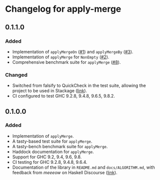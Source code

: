<!--
SPDX-FileCopyrightText: Copyright Preetham Gujjula
SPDX-License-Identifier: BSD-3-Clause
-->

# Changelog for apply-merge

## 0.1.1.0

### Added
* Implementation of `applyMergeOn`
  ([#1](https://github.com/pgujjula/apply-merge/issues/1)) and `applyMergeBy`
  ([#3](https://github.com/pgujjula/apply-merge/issues/3)).
* Implementation of `applyMerge` for `NonEmpty`
  ([#2](https://github.com/pgujjula/apply-merge/issues/2)).
* Comprehensive benchmark suite for `applyMerge`
  ([#8](https://github.com/pgujjula/apply-merge/issues/8)).

### Changed
* Switched from falsify to QuickCheck in the test suite, allowing the
  project to be used in Stackage
  ([link](https://github.com/well-typed/falsify/issues/71)).
* CI configured to test GHC 9.2.8, 9.4.8, 9.6.5, 9.8.2.

## 0.1.0.0

### Added
* Implementation of `applyMerge`.
* A tasty-based test suite for `applyMerge`.
* A tasty-bench benchmark suite for `applyMerge`.
* Haddock documentation for `applyMerge`.
* Support for GHC 9.2, 9.4, 9.6, 9.8.
* CI testing for GHC 9.2.8, 9.4.8, 9.6.4.
* Documentation of the library in `README.md` and `docs/ALGORITHM.md`, with
  feedback from _meeeow_ on Haskell Discourse
  ([link](https://discourse.haskell.org/t/apply-merge-lift-a-binary-increasing-function-onto-ordered-lists-and-produce-ordered-output/9269/4)).
